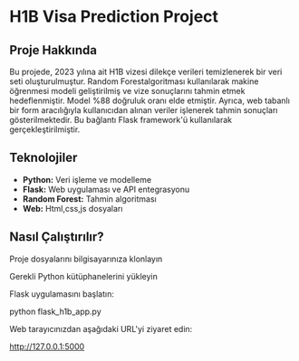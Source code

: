 # H1B Visa Prediction Project

## Proje Hakkında
Bu projede, 2023 yılına ait H1B vizesi dilekçe verileri temizlenerek bir veri seti oluşturulmuştur. Random Forestalgoritması kullanılarak makine öğrenmesi modeli geliştirilmiş ve vize sonuçlarını tahmin etmek hedeflenmiştir. Model %88 doğruluk oranı elde etmiştir.
Ayrıca, web tabanlı bir form aracılığıyla kullanıcıdan alınan veriler işlenerek tahmin sonuçları gösterilmektedir. Bu bağlantı Flask framework'ü kullanılarak gerçekleştirilmiştir.

## Teknolojiler
- **Python:** Veri işleme ve modelleme
- **Flask:** Web uygulaması ve API entegrasyonu
- **Random Forest:** Tahmin algoritması
- **Web:** Html,css,js dosyaları


## Nasıl Çalıştırılır?
Proje dosyalarını bilgisayarınıza klonlayın

Gerekli Python kütüphanelerini yükleyin

Flask uygulamasını başlatın:

python flask_h1b_app.py

Web tarayıcınızdan aşağıdaki URL'yi ziyaret edin:

http://127.0.0.1:5000
